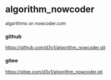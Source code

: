 # algorithm_nowcoder
algorithms on nowcoder.com


### github
https://github.com/d3y1/algorithm_nowcoder.git
### gitee
https://gitee.com/d3y1/algorithm_nowcoder.git